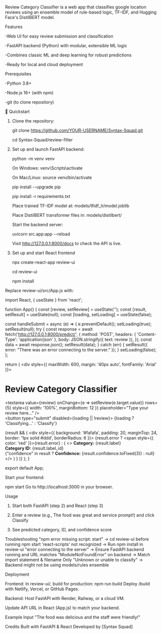 Review Category Classifier is a web app that classifies google location reviews using an ensemble model of rule-based logic, TF-IDF, and Hugging Face's DistilBERT model. 

Features

-Web UI for easy review submission and classification

-FastAPI backend (Python) with modular, extensible ML logic

-Combines classic ML and deep learning for robust predictions

-Ready for local and cloud deployment



Prerequisites

-Python 3.8+

-Node.js 16+ (with npm)

-git (to clone repository)



🚀 Quickstart

1. Clone the repository:

   git clone https://github.com/YOUR-USERNAME/Syntax-Squad.git

   cd Syntax-Squad/review-filter

2. Set up and launch FastAPI backend:

   python -m venv venv

   On Windows:
         venv\Scripts\activate

   On Mac/Linux:
         source venv/bin/activate

   pip install --upgrade pip
   
   pip install -r requirements.txt

   Place trained TF-IDF model at: models/tfidf_lr/model.joblib
   
   Place DistilBERT transformer files in: models/distilbert/

   Start the backend server:

      uvicorn src.app:app --reload

      Visit http://127.0.0.1:8000/docs to check the API is live.

4. Set up and start React frontend

   npx create-react-app review-ui

   cd review-ui

   npm install

Replace review-ui/src/App.js with:

import React, { useState } from 'react';

function App() {
  const [review, setReview] = useState('');
  const [result, setResult] = useState(null);
  const [loading, setLoading] = useState(false);

  const handleSubmit = async (e) => {
    e.preventDefault();
    setLoading(true);
    setResult(null);
    try {
      const response = await fetch('http://127.0.0.1:8000/predict/', {
        method: 'POST',
        headers: { 'Content-Type': 'application/json' },
        body: JSON.stringify({ text: review }),
      });
      const data = await response.json();
      setResult(data);
    } catch (err) {
      setResult({ error: "There was an error connecting to the server." });
    }
    setLoading(false);
  };

  return (
    <div style={{ maxWidth: 600, margin: '40px auto', fontFamily: 'Arial' }}>
      <h1>Review Category Classifier</h1>
      <form onSubmit={handleSubmit}>
        <textarea
          value={review}
          onChange={e => setReview(e.target.value)}
          rows={5}
          style={{ width: '100%', marginBottom: 12 }}
          placeholder="Type your review here..."
        />
        <br />
        <button type="submit" disabled={loading || !review}>
          {loading ? 'Classifying...' : 'Classify'}
        </button>
      </form>
      {result && (
        <div style={{
          background: '#fafafa', padding: 20, marginTop: 24,
          border: '1px solid #ddd', borderRadius: 6
        }}>
          {result.error
            ? <span style={{ color: 'red' }}>{result.error}</span>
            : (
              <>
                <strong>Category:</strong> {result.label}<br />
                <strong>Category ID:</strong> {result.label_id}<br />
                {"confidence" in result ? <span><strong>Confidence:</strong> {result.confidence.toFixed(3)}</span> : null}
              </>
            )
          }
        </div>
      )}
    </div>
  );
}

export default App;


Start your frontend:

npm start
Go to http://localhost:3000 in your browser.

Usage
1. Start both FastAPI (step 2) and React (step 3)

2. Enter a review (e.g., The food was great and service prompt!) and click Classify

3. See predicted category, ID, and confidence score

Troubleshooting
"npm error missing script: start" ->	cd review-ui before running npm start
'react-scripts' not recognized ->	Run npm install in review-ui
"error connecting to the server" ->	Ensure FastAPI backend running and URL matches
"ModuleNotFoundError" on backend ->	Match import statement & filename
Only "Unknown or unable to classify" ->	Backend might not be using models/rules ensemble

Deployment

Frontend:
In review-ui/, build for production:
npm run build
Deploy /build with Netlify, Vercel, or GitHub Pages.

Backend:
Host FastAPI with Render, Railway, or a cloud VM.

Update API URL in React (App.js) to match your backend.

Example Input
"The food was delicious and the staff were friendly!"

Credits
Built with FastAPI & React
Developed by [Syntax Squad]

